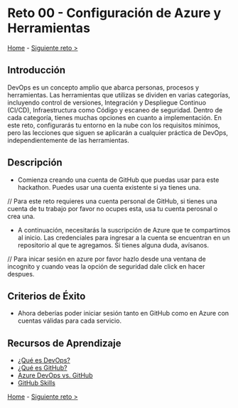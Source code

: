 # Reto 00 - Configuración de Azure y Herramientas

[Home](../README.md) - [Siguiente reto  >](Challenge-01.md)

## Introducción

DevOps es un concepto amplio que abarca personas, procesos y herramientas. Las herramientas que utilizas se dividen en varias categorías, incluyendo control de versiones, Integración y Despliegue Continuo (CI/CD), Infraestructura como Código y escaneo de seguridad. Dentro de cada categoría, tienes muchas opciones en cuanto a implementación. En este reto, configurarás tu entorno en la nube con los requisitos mínimos, pero las lecciones que siguen se aplicarán a cualquier práctica de DevOps, independientemente de las herramientas.

## Descripción

- Comienza creando una cuenta de GitHub que puedas usar para este hackathon. Puedes usar una cuenta existente si ya tienes una.

// Para este reto requieres una cuenta personal de GitHub, si tienes una cuenta de tu trabajo por favor no ocupes esta, usa tu cuenta perosnal o crea una.

- A continuación, necesitarás la suscripción de Azure que te compartimos al inicio. Las credenciales para ingresar a la cuenta se encuentran en un repositorio al que te agregamos. Si tienes alguna duda, avísanos.

// Para inicar sesión en azure por favor hazlo desde una ventana de incognito y cuando veas la opción de seguridad dale click en hacer despues.    

## Criterios de Éxito

- Ahora deberías poder iniciar sesión tanto en GitHub como en Azure con cuentas válidas para cada servicio.

## Recursos de Aprendizaje

- [¿Qué es DevOps?](https://learn.microsoft.com/es-es/devops/what-is-devops)
- [¿Qué es GitHub?](https://guides.github.com/activities/hello-world/)
- [Azure DevOps vs. GitHub](https://acloudguru.com/blog/engineering/azure-devops-vs-github-comparing-microsofts-devops-twins)
- [GitHub Skills](https://skills.github.com/)


[Home](../README.md) - [Siguiente reto >](Challenge-01.md)